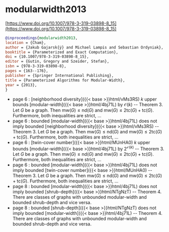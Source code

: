 # modularwidth2013

[https://www.doi.org/10.1007/978-3-319-03898-8_15](https://www.doi.org/10.1007/978-3-319-03898-8_15)

```bibtex
@inproceedings{modularwidth2013,
location = {Cham},
author = {Jakub Gajarsk{ý} and Michael Lampis and Sebastian Ordyniak},
booktitle = {Parameterized and Exact Computation},
doi = {10.1007/978-3-319-03898-8_15},
editor = {Gutin, Gregory and Szeider, Stefan},
isbn = {978-3-319-03898-8},
pages = {163--176},
publisher = {Springer International Publishing},
title = {Parameterized Algorithms for Modular-Width},
year = {2013},
}
```
* page 6 : [neighborhood diversity]({{< base >}}html/vMs3RS) $k$ upper bounds [modular-width]({{< base >}}html/4bj71L) by $\mathcal O(k)$ -- Theorem 3. Let $G$ be a graph. Then $\mathrm{mw}(G) \le \mathrm{nd}(G)$ and $\mathrm{mw}(G) \le 2\mathrm{tc}(G) + \mathrm{tc}(G)$. Furthermore, both inequalities are strict, ...
* page 6 : bounded [modular-width]({{< base >}}html/4bj71L) does not imply bounded [neighborhood diversity]({{< base >}}html/vMs3RS) -- Theorem 3. Let $G$ be a graph. Then $\mathrm{mw}(G) \le \mathrm{nd}(G)$ and $\mathrm{mw}(G) \le 2\mathrm{tc}(G) + \mathrm{tc}(G)$. Furthermore, both inequalities are strict, ...
* page 6 : [twin-cover number]({{< base >}}html/MUnHA0) $k$ upper bounds [modular-width]({{< base >}}html/4bj71L) by $2^{\mathcal O(k)}$ -- Theorem 3. Let $G$ be a graph. Then $\mathrm{mw}(G) \le \mathrm{nd}(G)$ and $\mathrm{mw}(G) \le 2\mathrm{tc}(G) + \mathrm{tc}(G)$. Furthermore, both inequalities are strict, ...
* page 6 : bounded [modular-width]({{< base >}}html/4bj71L) does not imply bounded [twin-cover number]({{< base >}}html/MUnHA0) -- Theorem 3. Let $G$ be a graph. Then $\mathrm{mw}(G) \le \mathrm{nd}(G)$ and $\mathrm{mw}(G) \le 2\mathrm{tc}(G) + \mathrm{tc}(G)$. Furthermore, both inequalities are strict, ...
* page 8 : bounded [modular-width]({{< base >}}html/4bj71L) does not imply bounded [shrub-depth]({{< base >}}html/NTgNzT) -- Theorem 4. There are classes of graphs with unbounded modular-width and bounded shrub-depth and vice versa.
* page 8 : bounded [shrub-depth]({{< base >}}html/NTgNzT) does not imply bounded [modular-width]({{< base >}}html/4bj71L) -- Theorem 4. There are classes of graphs with unbounded modular-width and bounded shrub-depth and vice versa.